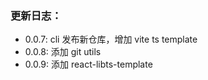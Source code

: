 ### 更新日志：

- 0.0.7: cli 发布新仓库，增加 vite ts template
- 0.0.8: 添加 git utils
- 0.0.9: 添加 react-libts-template

